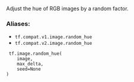 Adjust the hue of RGB images by a random factor.
### Aliases:
- `tf.compat.v1.image.random_hue`
- `tf.compat.v2.image.random_hue`

```
 tf.image.random_hue(
    image,
    max_delta,
    seed=None
)
```
